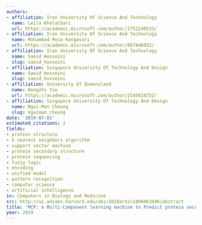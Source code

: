 ```yaml
---
authors:
- affiliation: Iran University Of Science And Technology
  name: Leila Khalatbari
  url: https://academic.microsoft.com/author/2752240533/
- affiliation: Iran University Of Science And Technology
  name: Mohammad Reza Kangavari
  url: https://academic.microsoft.com/author/667846032/
- affiliation: Iran University Of Science And Technology
  name: Saeid Hosseini
  slug: saeid_hosseini
- affiliation: Singapore University Of Technology And Design
  name: Saeid Hosseini
  slug: saeid_hosseini
- affiliation: University Of Queensland
  name: Hongzhi Yin
  url: https://academic.microsoft.com/author/2145818752/
- affiliation: Singapore University Of Technology And Design
  name: Ngai-Man Cheung
  slug: ngaiman_cheung
date: '2019-07-01'
estimated_citations: 2
fields:
- protein structure
- k nearest neighbors algorithm
- support vector machine
- protein secondary structure
- protein sequencing
- fuzzy logic
- encoding
- unified model
- pattern recognition
- computer science
- artificial intelligence
in: Computers in Biology and Medicine
src: http://ui.adsabs.harvard.edu/abs/2018arXiv180606394K/abstract
title: 'MCP: a Multi-Component learning machine to Predict protein secondary structure'
year: 2019
---
```

